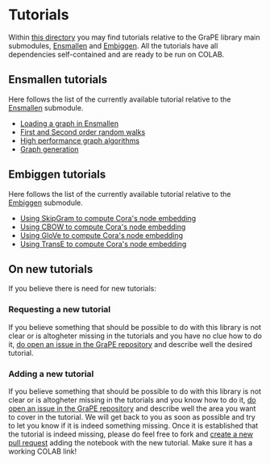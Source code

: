 # Tutorials
Within [this directory](https://github.com/AnacletoLAB/grape/tree/main/notebooks) you may find tutorials relative to the GraPE library main submodules, [Ensmallen](https://github.com/AnacletoLAB/ensmallen) and [Embiggen](https://github.com/monarch-initiative/embiggen). All the tutorials have all dependencies self-contained and are ready to be run on COLAB.

## Ensmallen tutorials
Here follows the list of the currently available tutorial relative to the [Ensmallen](https://github.com/AnacletoLAB/ensmallen) submodule.

* [Loading a graph in Ensmallen](https://github.com/AnacletoLAB/grape/blob/main/notebooks/Loading_a_Graph_in_Ensmallen.ipynb)
* [First and Second order random walks](https://github.com/AnacletoLAB/grape/blob/main/notebooks/First_and_Second_order_random_walks.ipynb)
* [High performance graph algorithms](https://github.com/AnacletoLAB/grape/blob/main/notebooks/High_performance_graph_algorithms.ipynb)
* [Graph generation](https://github.com/AnacletoLAB/grape/blob/main/notebooks/Graph_generation.ipynb)

## Embiggen tutorials
Here follows the list of the currently available tutorial relative to the [Embiggen](https://github.com/monarch-initiative/embiggen) submodule.

* [Using SkipGram to compute Cora's node embedding](https://github.com/AnacletoLAB/grape/blob/main/notebooks/SkipGram_to_embed_Cora.ipynb)
* [Using CBOW to compute Cora's node embedding](https://github.com/AnacletoLAB/grape/blob/main/notebooks/Using_CBOW_to_embed_Cora.ipynb)
* [Using GloVe to compute Cora's node embedding](https://github.com/AnacletoLAB/grape/blob/main/notebooks/GloVe_to_embed_Cora.ipynb)
* [Using TransE to compute Cora's node embedding](https://github.com/AnacletoLAB/grape/blob/main/notebooks/TransE_to_embed_Cora.ipynb)

## On new tutorials
If you believe there is need for new tutorials:

### Requesting a new tutorial
If you believe something that should be possible to do with this library is not clear or is altogheter missing in the tutorials and you have no clue how to do it, [do open an issue in the GraPE repository](https://github.com/AnacletoLAB/grape/issues/new) and describe well the desired tutorial.

### Adding a new tutorial
If you believe something that should be possible to do with this library is not clear or is altogheter missing in the tutorials and you know how to do it, [do open an issue in the GraPE repository](https://github.com/AnacletoLAB/grape/issues/new) and describe well the area you want to cover in the tutorial. We will get back to you as soon as possible and try to let you know if it is indeed something missing. Once it is established that the tutorial is indeed missing, please do feel free to fork and [create a new pull request](https://github.com/AnacletoLAB/grape/compare) adding the notebook with the new tutorial. Make sure it has a working COLAB link!
